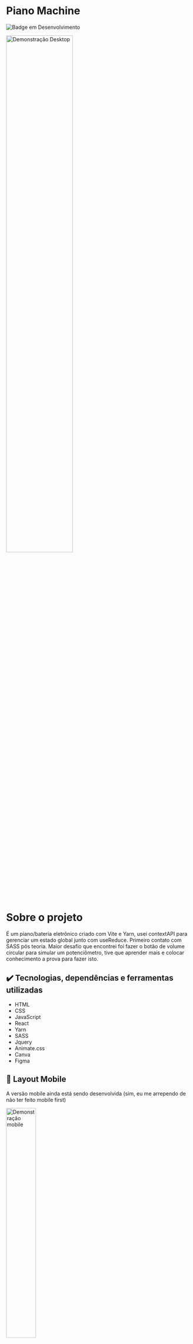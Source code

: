 # Piano Machine

![Badge em Desenvolvimento](http://img.shields.io/static/v1?label=STATUS&message=EM%20DESENVOLVIMENTO&color=GREEN&style=for-the-badge)

<img src="https://user-images.githubusercontent.com/97978311/200840413-21e283b8-f566-4e58-80b2-0623d637ddfd.gif" width=60% alt="Demonstração Desktop">

# Sobre o projeto

É um piano/bateria eletrônico criado com Vite e Yarn, usei contextAPI para gerenciar um estado global junto com useReduce. Primeiro contato com SASS pós teoria. Maior desafio que encontrei foi fazer o botão de volume circular para simular um potenciômetro, tive que aprender mais e colocar conhecimento a prova para fazer isto.

## :heavy_check_mark: Tecnologias, dependências e ferramentas utilizadas

+ HTML
+ CSS
+ JavaScript
+ React
+ Yarn
+ SASS
+ Jquery
+ Animate.css
+ Canva
+ Figma

## :iphone: Layout Mobile

A versão mobile ainda está sendo desenvolvida (sim, eu me arrependo de não ter feito mobile first)

<img src="https://user-images.githubusercontent.com/97978311/200841058-2bbc7b80-3d65-4bb2-8a15-4ae7d320a498.gif" width=40% alt="Demonstração mobile">

<br/>

### :gear: Ajustes e melhorias

O projeto ainda está em desenvolvimento e as próximas atualizações serão voltadas nas seguintes tarefas:

- [ ] Praticamente refazer toda a versão mobile.

## ☕ Usando Piano Machine e executando

+ Para usar acesse esse <a href="https://Piano-Machine.mateusoliveir34.repl.co">link</a> e clique no botão power ou instrumento para mudar para bateria, depois siga o info na parte lateral direita da tela.

+ Para executar:

Pré-requisitios: NPM / Yarn

```bash
# clonar repositório
git clone https://github.com/MateusGonzag/Markdown-Previewer

# entrar na pasta do projeto
cd markdown-preview

# instalar dependências
$ yarn install
$ npm install

# executar o projeto
yarn dev
```

## :man: Autor

<table>
  <tr>
    <td align="center">
      <a href="#">
        <img src="https://avatars3.githubusercontent.com/u/97978311" width="100px;" alt="Foto do Mateus Gonzaga no GitHub"/><br>
        <sub>
          <b>Mateus Gonzaga</b>
        </sub>
      </a>
    </td>
  </tr>
</table>

<br/>

## 📝 Licença

Esse projeto está sob licença. Veja o arquivo [LICENÇA](License.md) para mais detalhes.

<br/>
